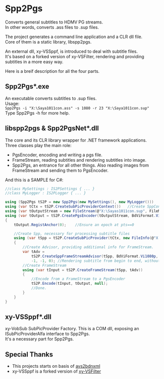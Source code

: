# Spp2Pgs
Converts general subtitles to HDMV PG streams.  
In other words, converts .ass files to .sup files.

The project generates a command line application and a CLR dll file.  
Core of them is a static library, libspp2pgs.

An external dll, xy-VSSppf, is introduced to deal with subtitle files.  
It's based on a forked version of xy-VSFilter, rendering and providing subtitles in a more easy way.  

Here is a breif description for all the four parts.

## Spp2Pgs*.exe
An executable converts subtitles to .sup files.  
Usage:  
`Spp2Pgs -i "X:\Saya1011con.ass" -s 1080 -r 23 "X:\Saya1011con.sup"`  
Type Spp2Pgs -h for more help.

## libspp2pgs & Spp2PgsNet*.dll
The core and its CLR library wrapper for .NET framework applications.  
Three classes play the main role:  
* PgsEncoder, encoding and writing a pgs file.
* FrameStream, reading subtitles and rendering subtitles into image.
* Spp2Pgs, an entrance for all other things. Also reading images from FrameStream and sending them to PgsEncoder.

And this is a SAMPLE for C#:  
```csharp
//class MySettings : IS2PSettings { ... }
//class MyLogger : IS2PLogger { ... }

using (Spp2Pgs tS2P = new Spp2Pgs(new MySettings(), new MyLogger()))	//Create Spp2Pgs obj
using (var tCtx = tS2P.CreateSubPicProviderContext())	//Create SppContext Obj, necessary for creating Spp
using (var tOutputStream = new FileStream(@"X:\Sayas1011con.sup", FileMode.Create))	//Create output file
using (var tOutput = tS2P.CreatePgsEncoder(tOutputStream, BdViFormat.Vi1080i, BdViFrameRate.Vi23)) //Create PgsEncoder
{
    tOutput.RegistAnchor(0);    //Ensure an epoch at pts==0

	//Create Spp, necessary for processing subtitle files
	using (var tSpp = tS2P.CreateSubPicProvider(tCtx, new FileInfo(@"X:\Illya.ass")))
	{
		//Create Advisor, providing additional info for FrameStream.
		var tAdv =
			tS2P.CreateSppFrameStreamAdvisor(tSpp, BdViFormat.Vi1080p, BdViFrameRate.Vi23,	//Rendering format and rate
			-1, -1, 0);	//Rendering subtitle from begin to end, without an offset.
		//Create FrameStream
		using (var tInput = tS2P.CreateFrameStream(tSpp, tAdv))
		{
			//Encode from a FrameStream to a PgsEncoder
			tS2P.Encode(tInput, tOutput, null);
			//Done.
		}
	}
}
```

## xy-VSSppf*.dll
xy-VobSub SubPicProvider Factory. This is a COM dll, exposing an ISubPicProviderAlfa interface to Spp2Pgs.  
It's a necessary part for Spp2Pgs.


## Special Thanks
* This projects starts on basis of [avs2bdnxml](http://www.ps-auxw.de/avs2bdnxml/)
* xy-VSSppf is a forked version of [xy-VSFilter](https://github.com/Cyberbeing/xy-VSFilter)
